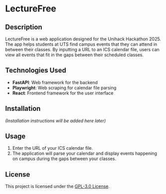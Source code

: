 # LectureFree

## Description
LectureFree is a web application designed for the Unihack Hackathon 2025. The app helps students at UTS find campus events that they can attend in between their classes. By inputting a URL to an ICS calendar file, users can view all events that fit in the gaps between their scheduled classes.

## Technologies Used
- **FastAPI**: Web framework for the backend
- **Playwright**: Web scraping for calendar file parsing
- **React**: Frontend framework for the user interface

## Installation
*(Installation instructions will be added here later)*

## Usage
1. Enter the URL of your ICS calendar file.
2. The application will parse your calendar and display events happening on campus during the gaps between your classes.

## License
This project is licensed under the [GPL-3.0 License](https://www.gnu.org/licenses/gpl-3.0.html).
